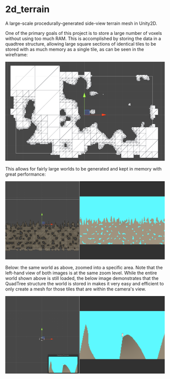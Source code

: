 # 2d_terrain

A large-scale procedurally-generated side-view terrain mesh in Unity2D.

One of the primary goals of this project is to store a large number of voxels without using too much RAM. This is accomplished by storing the data in a quadtree structure, allowing large square sections of identical tiles to be stored with as much memory as a single tile, as can be seen in the wireframe:

![1](/Images/Unity_2019-09-14_00-50-09.png)

This allows for fairly large worlds to be generated and kept in memory with great performance:

![2](/Images/Unity_2019-09-14_05-17-06.png)

Below: the same world as above, zoomed into a specific area. Note that the left-hand view of both images is at the same zoom level. While the entire world shown above is still loaded, the below image demonstrates that the QuadTree structure the world is stored in makes it very easy and efficient to only create a mesh for those tiles that are within the camera's view.

![3](/Images/Unity_2019-09-14_05-16-15.png)

